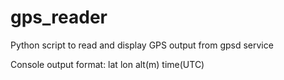 # gps_reader
 Python script to read and display GPS output from gpsd service 

Console output format: lat lon alt(m) time(UTC)
